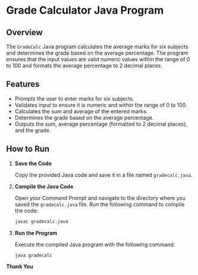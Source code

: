 # Grade Calculator Java Program

## Overview

The `GradeCalc` Java program calculates the average marks for six subjects and determines the grade based on the average percentage. The program ensures that the input values are valid numeric values within the range of 0 to 100 and formats the average percentage to 2 decimal places.

## Features

- Prompts the user to enter marks for six subjects.
- Validates input to ensure it is numeric and within the range of 0 to 100.
- Calculates the sum and average of the entered marks.
- Determines the grade based on the average percentage.
- Outputs the sum, average percentage (formatted to 2 decimal places), and the grade.

## How to Run

1. **Save the Code**

   Copy the provided Java code and save it in a file named `gradecalc.java`.

2. **Compile the Java Code**

   Open your Command Prompt and navigate to the directory where you saved the `gradecalc.java` file. Run the following command to compile the code:

   ```sh
   javac gradecalc.java

3. **Run the Program**

    Execute the compiled Java program with the following command:

    ```sh
    java gradecalc

****Thank You****